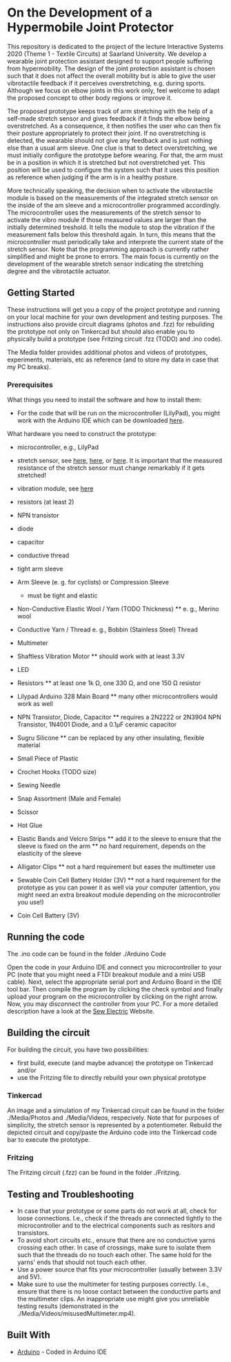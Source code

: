 # On the Development of a Hypermobile Joint Protector

This repository is dedicated to the project of the lecture Interactive Systems 2020 (Theme 1 - Textile Circuits) at Saarland University. 
We develop a wearable joint protection assistant designed to support people suffering from hypermobility. The design of the joint protection assistant is chosen such that it does not affect the overall mobility but is able to give the user vibrotactile feedback if it perceives overstretching, e.g. during sports. Although we focus on elbow joints in this work only, feel welcome to adapt the proposed concept to other body regions or improve it. 

The proposed prototype keeps track of arm stretching with the help of a self-made stretch sensor and gives feedback if it finds the elbow being overstretched. As a consequence, it then notifies the user who can then fix their posture appropriately to protect their joint. If no overstretching is detected, the wearable should not give any feedback and is just nothing else than a usual arm sleeve. One clue is that to detect overstretching, we must initially configure the prototype before wearing. For that, the arm must be in a position in which it is stretched but not overstretched yet. This position will be used to configure the system such that it uses this position as reference when judging if the arm is in a healthy posture. 

More technically speaking, the decision when to activate the vibrotactile module is based on the measurements of the integrated stretch sensor on the inside of the am sleeve and a microcontroller programmed accordingly. The microcontroller uses the measurements of the stretch sensor to activate the vibro module if those measured values are larger than the initially determined treshold. It tells the module to stop the vibration if the measurement falls below this threshold again. In turn, this means that the microcontroller must  periodically take and interprete the current state of the stretch sensor. Note that the programming approach is currently rather simplified and might be prone to errors. The main focus is currently on the development of the wearable stretch sensor indicating the stretching degree and the vibrotactile actuator.


## Getting Started

These instructions will get you a copy of the project prototype and running on your local machine for your own development and testing purposes. The instructions also provide circuit diagrams (photos and .fzz) for rebuilding the prototype not only on Tinkercad but should also enable you to physically build a prototype (see Fritzing circuit .fzz (TODO) and .ino code).

The Media folder provides additional photos and videos of prototypes, experiments, materials, etc as reference (and to store my data in case that my PC breaks). 

### Prerequisites

What things you need to install the software and how to install them:

* For the code that will be run on the microcontroller (LilyPad), you might work with the Arduino IDE which can be downloaded [here](https://www.arduino.cc/en/Main/Software).

What hardware you need to construct the prototype:

* microcontroller, e.g., LilyPad
* stretch sensor, see [here](https://www.instructables.com/id/Felted-Crochet-Stretch-Sensor/), [here](https://www.kobakant.at/DIY/?p=1762), or [here](https://www.instructables.com/id/DIY-Breath-Sensor-with-Arduino-Conductive-Knitted-/). It is important that the measured resistance of the stretch sensor must change remarkably if it gets stretched!
* vibration module, see [here](https://www.kobakant.at/DIY/?p=8293)
* resistors (at least 2)
* NPN transistor
* diode
* capacitor
* conductive thread
* tight arm sleeve

* Arm Sleeve (e. g. for cyclists) or Compression Sleeve
  * must be tight and elastic
* Non-Conductive Elastic Wool / Yarn (TODO Thickness)
  ** e. g., Merino wool 
* Conductive Yarn / Thread
e. g., Bobbin (Stainless Steel) Thread
* Multimeter
* Shaftless Vibration Motor
  ** should work with at least 3.3V
* LED
* Resistors
  ** at least one 1k  Ω, one 330  Ω, and one 150   Ω resistor
* Lilypad Arduino 328 Main Board
  ** many other microcontrollers would work as well
* NPN Transistor, Diode, Capacitor
  ** requires a 2N2222 or 2N3904  NPN Transistor,  1N4001 Diode, and a 0.1µF ceramic capacitor
* Sugru Silicone
  ** can be replaced by any other insulating, flexible material
* Small Piece of Plastic
* Crochet Hooks (TODO size)
* Sewing Needle
* Snap Assortment (Male and Female)
* Scissor
* Hot Glue
* Elastic Bands and Velcro Strips
  ** add it to the sleeve to ensure that the sleeve is fixed on the arm
  ** no hard requirement, depends on the elasticity of the sleeve
* Alligator Clips
  ** not a hard requirement but eases the multimeter use
* Sewable Coin Cell Battery Holder (3V)
  ** not a hard requirement for the prototype as you can power it as well via your computer (attention, you might need an extra breakout module depending on the microcontroller you use!)
* Coin Cell Battery (3V)

## Running the code

The .ino code can be found in the folder ./Arduino Code

Open the code in your Arduino IDE and connect you microcontroller to your PC (note that you might need a FTDI breakout module and a mini USB cable).
Next, select the appropriate serial port and Arduino Board in the IDE tool bar. Then compile the program by clicking the check symbol and finally upload your program on the microcontroller by clicking on the right arrow. Now, you may disconnect the controller from your PC. For a more detailed description have a look at the [Sew Electric](http://sewelectric.org/diy-projects/3-programming-your-lilypad/) Website.


## Building the circuit

For building the circuit, you have two possibilities:

* first build, execute (and maybe advance) the prototype on Tinkercad and/or
* use the Fritzing file to directly rebuild your own physical prototype

### Tinkercad

An image and a simulation of my Tinkercad circuit can be found in the folder ./Media/Photos and ./Media/Videos, respecively. Note that for purposes of simplicity, the stretch sensor is represented by a potentiometer.
Rebuild the depicted circuit and copy/paste the Arduino code into the Tinkercad code bar to execute the prototype.

### Fritzing

The Fritzing circuit (.fzz) can be found in the folder ./Fritzing.

## Testing and Troubleshooting

* In case that your prototype or some parts do not work at all, check for loose connections. I.e., check if the threads are connected tightly to the microcontroller and to the electrical components such as resitors and transistors.
* To avoid short circuits etc., ensure that there are no conductive yarns crossing each other. In case of crossings, make sure to isolate them such that the threads do no touch each other. The same hold for the yarns' ends that should not touch each other.
* Use a power source that fits your microcontroller (usually between 3.3V and 5V).
* Make sure to use the multimeter for testing purposes correctly. I.e., ensure that there is no loose contact between the conductive parts and the multimeter clips. An inappropriate use might give you unreliable testing results (demonstrated in the ./Media/Videos/misusedMultimeter.mp4).

## Built With

* [Arduino](https://www.arduino.cc/en/Main/Software) - Coded in Arduino IDE

